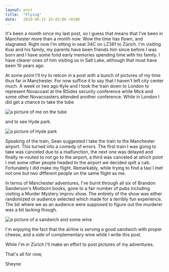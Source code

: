 ```yaml
---
layout: post
title:  "Flying"
date:   2019-06-15 19:43:00 +0100
---
```


It's been a month since my last post, so I guess that means that I've been in Manchester 
more than a month now. Wow the time has flown, and stagnated. Right now I'm sitting 
in seat 34C on LZ381 to Zürich. I'm visiting Kusi and his family, my parents have been friends 
him since before I was born and I have some fond early memories spending time with his family. 
I have clearer ones of him visiting us in Salt Lake, although that must have been 10 years 
ago. 

At some point I'll try to retcon in a post with a bunch of pictures of my time thus far in Manchester. 
For now suffice it to say that I haven't left city center much. A week or two ago Kyle and I 
took the train down to London to represent Novacoast at the BSides security conference while 
Mick and some other Novacoasters attended another conference. While in London I did get a chance 
to take the tube

![a picture of me on the tube]()

and to see Hyde park.

![a picture of Hyde park]()

Speaking of the train, Sean suggested I take the train to the Manchester airport. This turned into a 
comedy of errors. The first train I was going to take was canceled due to a malfunction, the next
one was delayed and finally re-routed to not go to the airport, a third was canceled at which point 
I met some other people headed to the airport we decided spilt a cab. Fortunately I did make my 
flight. Remarkably, while trying to find a taxi I met not one but two different people on the same 
flight as me. 

In terms of Manchester adventures, I've burnt through all six of Brandon Sanderson's Mistborn books,
gone to a fair number of pubs including visiting a Murder Mystery improv show. The entirety of the
show was either randomized or audience selected which made for a terribly fun experience. The 
bit where we as an audience were supposed to figure out the murderer was a bit lacking though. 

![a picture of a sandwich and some wine]()

I'm enjoying the fact that the airline is serving a good sandwich with proper cheese, and a side of
complementary wine while I write this post. 

While I'm in Zürich I'll make an effort to post pictures of my adventures. 

That's all for now, 

Sheyne